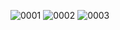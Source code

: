 ![0001](https://user-images.githubusercontent.com/86392466/206942468-f92307a9-80a8-4e6a-b478-561ed4ff178b.jpg)
![0002](https://user-images.githubusercontent.com/86392466/206942478-eb0c1587-8486-4d55-8210-2f98669e03a0.jpg)
![0003](https://user-images.githubusercontent.com/86392466/206942482-889231e1-be13-4e29-84aa-caefcf957636.jpg)
